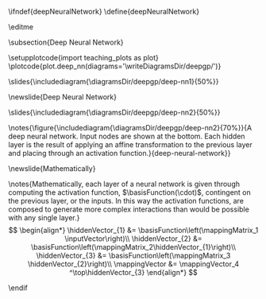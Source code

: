 \ifndef{deepNeuralNetwork}
\define{deepNeuralNetwork}

\editme

\subsection{Deep Neural Network}

\setupplotcode{import teaching_plots as plot}
\plotcode{plot.deep_nn(diagrams='\writeDiagramsDir/deepgp/')}

\slides{\includediagram{\diagramsDir/deepgp/deep-nn1}{50%}}

\newslide{Deep Neural Network}

\slides{\includediagram{\diagramsDir/deepgp/deep-nn2}{50%}}

\notes{\figure{\includediagram{\diagramsDir/deepgp/deep-nn2}{70%}}{A deep neural network. Input nodes are shown at the bottom. Each hidden layer is the result of applying an affine transformation to the previous layer and placing through an activation function.}{deep-neural-network}}

\newslide{Mathematically}

\notes{Mathematically, each layer of a neural network is given through computing the activation function, $\basisFunction(\cdot)$, contingent on the previous layer, or the inputs. In this way the activation functions, are composed to generate more complex interactions than would be possible with any single layer.}
$$
\begin{align*}
    \hiddenVector_{1} &= \basisFunction\left(\mappingMatrix_1 \inputVector\right)\\
    \hiddenVector_{2} &=  \basisFunction\left(\mappingMatrix_2\hiddenVector_{1}\right)\\
    \hiddenVector_{3} &= \basisFunction\left(\mappingMatrix_3 \hiddenVector_{2}\right)\\
    \mappingVector &= \mappingVector_4 ^\top\hiddenVector_{3}
\end{align*}
$$

\endif

